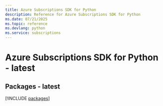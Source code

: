 ```yaml
---
title: Azure Subscriptions SDK for Python
description: Reference for Azure Subscriptions SDK for Python
ms.date: 07/21/2025
ms.topic: reference
ms.devlang: python
ms.service: subscriptions
---
```

# Azure Subscriptions SDK for Python - latest
## Packages - latest
[!INCLUDE [packages](subscriptions-index.md)]
